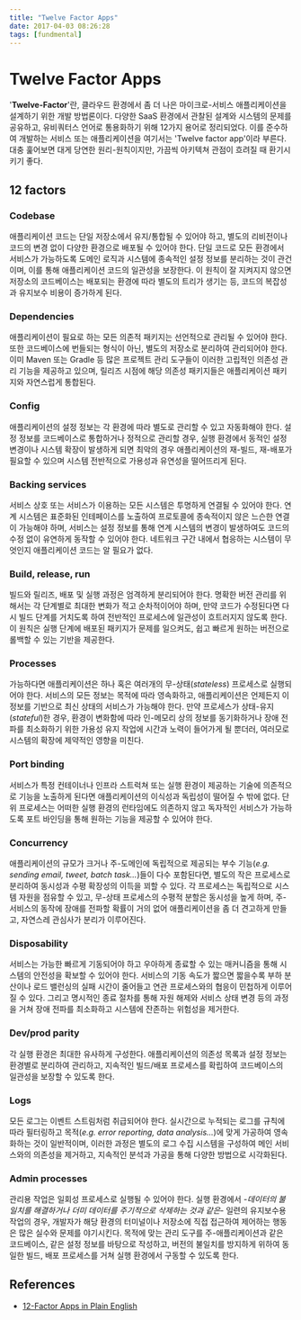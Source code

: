```yaml
---
title: "Twelve Factor Apps"
date: 2017-04-03 08:26:28
tags: [fundmental]
---
```


# Twelve Factor Apps
'**Twelve-Factor**'란, 클라우드 환경에서 좀 더 나은 마이크로-서비스 애플리케이션을 설계하기 위한 개발 방법론이다. 다양한 SaaS 환경에서 관찰된 설계와 시스템의 문제를 공유하고, 유비쿼터스 언어로 통용화하기 위해 12가지 용어로 정리되었다. 이를 준수하여 개발하는 서비스 또는 애플리케이션을 여기서는 'Twelve factor app'이라 부른다.  
대충 훑어보면 대게 당연한 원리-원칙이지만, 가끔씩 아키텍쳐 관점이 흐려질 때 환기시키기 좋다.

## 12 factors
### Codebase
애플리케이션 코드는 단일 저장소에서 유지/통합될 수 있어야 하고, 별도의 리비전이나 코드의 변경 없이 다양한 환경으로 배포될 수 있어야 한다. 단일 코드로 모든 환경에서 서비스가 가능하도록 도메인 로직과 시스템에 종속적인 설정 정보를 분리하는 것이 관건이며, 이를 통해 애플리케이션 코드의 일관성을 보장한다.
이 원칙이 잘 지켜지지 않으면 저장소의 코드베이스는 배포되는 환경에 따라 별도의 트리가 생기는 등, 코드의 복잡성과 유지보수 비용이 증가하게 된다.

### Dependencies
애플리케이션이 필요로 하는 모든 의존적 패키지는 선언적으로 관리될 수 있어야 한다. 또한 코드베이스에 번들되는 형식이 아닌, 별도의 저장소로 분리하여 관리되어야 한다. 이미 Maven 또는 Gradle 등 많은 프로젝트 관리 도구들이 이러한 고립적인 의존성 관리 기능을 제공하고 있으며, 릴리즈 시점에 해당 의존성 패키지들은 애플리케이션 패키지와 자연스럽게 통합된다.

### Config
애플리케이션의 설정 정보는 각 환경에 따라 별도로 관리할 수 있고 자동화해야 한다. 설정 정보를 코드베이스로 통합하거나 정적으로 관리할 경우, 실행 환경에서 동적인 설정 변경이나 시스템 확장이 발생하게 되면 최악의 경우 애플리케이션의 재-빌드, 재-배포가 필요할 수 있으며 시스템 전반적으로 가용성과 유연성을 떨어뜨리게 된다.

### Backing services
서비스 상호 또는 서비스가 이용하는 모든 시스템은 투명하게 연결될 수 있어야 한다. 연계 시스템은 표준화된 인테페이스를 노출하여 프로토콜에 종속적이지 않은 느슨한 연결이 가능해야 하며, 서비스는 설정 정보를 통해 연계 시스템의 변경이 발생하여도 코드의 수정 없이 유연하게 동작할 수 있어야 한다. 네트워크 구간 내에서 협응하는 시스템이 무엇인지 애플리케이션 코드는 알 필요가 없다.

### Build, release, run
빌드와 릴리즈, 배포 및 실행 과정은 엄격하게 분리되어야 한다. 명확한 버전 관리를 위해서는 각 단계별로 최대한 변화가 적고 순차적이어야 하며, 만약 코드가 수정된다면 다시 빌드 단계를 거치도록 하여 전반적인 프로세스에 일관성이 흐트러지지 않도록 한다. 이 원칙은 실행 단계에 배포된 패키지가 문제를 일으켜도, 쉽고 빠르게 원하는 버전으로 롤백할 수 있는 기반을 제공한다.

### Processes
가능하다면 애플리케이션은 하나 혹은 여러개의 무-상태(_stateless_) 프로세스로 실행되어야 한다. 서비스의 모든 정보는 목적에 따라 영속화하고, 애플리케이션은 언제든지 이 정보를 기반으로 최신 상태의 서비스가 가능해야 한다. 만약 프로세스가 상태-유지(_stateful_)한 경우, 환경이 변화함에 따라 인-메모리 상의 정보를 동기화하거나 장애 전파를 최소화하기 위한 가용성 유지 작업에 시간과 노력이 들어가게 될 뿐더러, 여러모로 시스템의 확장에 제약적인 영향을 미친다.

### Port binding
서비스가 특정 컨테이너나 인프라 스트럭쳐 또는 실행 환경이 제공하는 기술에 의존적으로 기능을 노출하게 된다면 애플리케이션의 이식성과 독립성이 떨어질 수 밖에 없다. 단위 프로세스는 어떠한 실행 환경의 런타임에도 의존하지 않고 독자적인 서비스가 가능하도록 포트 바인딩을 통해 원하는 기능을 제공할 수 있어야 한다.

### Concurrency
애플리케이션의 규모가 크거나 주-도메인에 독립적으로 제공되는 부수 기능(_e.g. sending email, tweet, batch task..._)들이 다수 포함된다면, 별도의 작은 프로세스로 분리하여 동시성과 수평 확장성의 이득을 꾀할 수 있다. 각 프로세스는 독립적으로 시스템 자원을 점유할 수 있고, 무-상태 프로세스의 수평적 분할은 동시성을 높게 하며, 주-서비스의 동작에 장애를 전파할 확률이 거의 없어 애플리케이션을 좀 더 견고하게 만들고, 자연스레 관심사가 분리가 이루어진다.

### Disposability
서비스는 가능한 빠르게 기동되어야 하고 우아하게 종료할 수 있는 매커니즘을 통해 시스템의 안전성을 확보할 수 있어야 한다. 서비스의 기동 속도가 짧으면 짧을수록 부하 분산이나 로드 밸런싱의 실패 시간이 줄어들고 연관 프로세스와의 협응이 민첩하게 이루어질 수 있다. 그리고 명시적인 종료 절차를 통해 자원 해제와 서비스 상태 변경 등의 과정을 거쳐 장애 전파를 최소화하고 시스템에 잔존하는 위험성을 제거한다.  

### Dev/prod parity
각 실행 환경은 최대한 유사하게 구성한다. 애플리케이션의 의존성 목록과 설정 정보는 환경별로 분리하여 관리하고, 지속적인 빌드/배포 프로세스를 확립하여 코드베이스의 일관성을 보장할 수 있도록 한다.

### Logs
모든 로그는 이벤트 스트림처럼 취급되어야 한다. 실시간으로 누적되는 로그를 규칙에 따라 필터링하고 목적(_e.g. error reporting, data analysis..._)에 맞게 가공하여 영속화하는 것이 일반적이며, 이러한 과정은 별도의 로그 수집 시스템을 구성하여 메인 서비스와의 의존성을 제거하고, 지속적인 분석과 가공을 통해 다양한 방법으로 시각화된다.

### Admin processes
관리용 작업은 일회성 프로세스로 실행될 수 있어야 한다. 실행 환경에서 -_데이터의 불일치를 해결하거나 더미 데이터를 주기적으로 삭제하는 것과 같은_- 일련의 유지보수용 작업의 경우, 개발자가 해당 환경의 터미널이나 저장소에 직접 접근하여 제어하는 행동은 많은 실수와 문제를 야기시킨다. 목적에 맞는 관리 도구를 주-애플리케이션과 같은 코드베이스, 같은 설정 정보를 바탕으로 작성하고, 버전의 불일치를 방지하게 위하여 동일한 빌드, 배포 프로세스를 거쳐 실행 환경에서 구동할 수 있도록 한다.

## References
- [12-Factor Apps in Plain English](http://www.clearlytech.com/2014/01/04/12-factor-apps-plain-english/)
